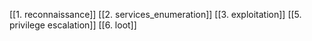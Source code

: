  [[1. reconnaissance]]
 [[2. services_enumeration]]
 [[3. exploitation]]
 [[5. privilege escalation]]
 [[6. loot]]
